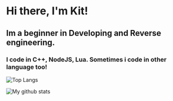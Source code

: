 # Hi there, I'm Kit!
## Im a beginner in Developing and Reverse engineering.
### I code in C++, NodeJS, Lua. Sometimes i code in other language too!

![Top Langs](https://github-readme-stats.vercel.app/api/top-langs/?username=Kitcraft&layout=compact&theme=tokyonight)

![My github stats](https://github-readme-stats.vercel.app/api?username=Kitcraft&show_icons=true&theme=tokyonight)
